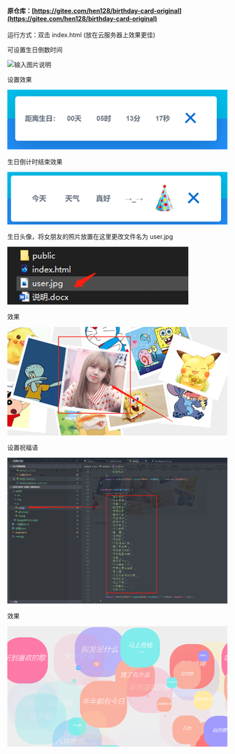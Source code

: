 #### 原仓库：[https://gitee.com/hen128/birthday-card-original](https://gitee.com/hen128/birthday-card-original)

运行方式：双击 index.html  (放在云服务器上效果更佳)

可设置生日倒数时间

![输入图片说明](image.png)

设置效果

![输入图片说明](image1.png)

生日倒计时结束效果

![输入图片说明](image2.png)


生日头像，将女朋友的照片放置在这里更改文件名为 user.jpg

![输入图片说明](image3.png)
 

效果

![输入图片说明](image4.png)
 

设置祝福语

![输入图片说明](image5.png)
 

效果
 
![输入图片说明](image6.png)